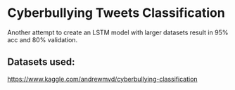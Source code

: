 # Cyberbullying Tweets Classification
Another attempt to create an LSTM model with larger datasets result in 95% acc and 80% validation.

## Datasets used:
https://www.kaggle.com/andrewmvd/cyberbullying-classification
